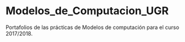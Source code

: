 # Modelos_de_Computacion_UGR

Portafolios de las prácticas de Modelos de computación para el curso 2017/2018.
